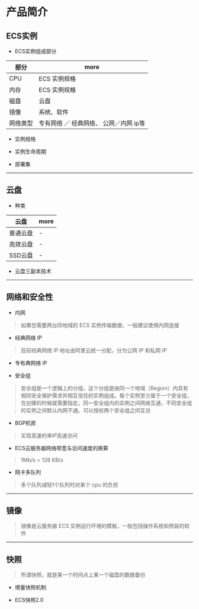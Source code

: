 # 产品简介

## ECS实例

- ECS实例组成部分

部分   | more
---- | ----------------------
CPU  | ECS 实例规格
内存   | ECS 实例规格
磁盘   | 云盘
镜像   | 系统、软件
网络类型 | 专有网络 ／ 经典网络、 公网／内网 ip等

- 实例规格

- 实例生命周期

- 部署集

--------------------------------------------------------------------------------

## 云盘

- 种类

云盘    | more
----- | ----
普通云盘  | -
高效云盘  | -
SSD云盘 | -

- 云盘三副本技术

--------------------------------------------------------------------------------

## 网络和安全性

- 内网

> 如果您需要两台同地域的 ECS 实例传输数据，一般建议使用内网连接

- 经典网络 IP

> 目前经典网络 IP 地址由阿里云统一分配，分为公网 IP 和私网 IP

- 专有典网络 IP

- 安全组

> 安全组是一个逻辑上的分组，这个分组是由同一个地域（Region）内具有相同安全保护需求并相互信任的实例组成。每个实例至少属于一个安全组，在创建的时候就需要指定。同一安全组内的实例之间网络互通，不同安全组的实例之间默认内网不通。可以授权两个安全组之间互访

- BGP机房

> 实现高速的单IP高速访问

- ECS云服务器网络带宽与访问速度的换算

> 1Mb/s = 128 KB/s

- 网卡多队列

> 多个队列减轻1个队列时对某个 cpu 的负担

--------------------------------------------------------------------------------

## 镜像

> 镜像是云服务器 ECS 实例运行环境的模板，一般包括操作系统和预装的软件

--------------------------------------------------------------------------------

## 快照

> 所谓快照，就是某一个时间点上某一个磁盘的数据备份

- 增量快照机制

- ECS快照2.0
